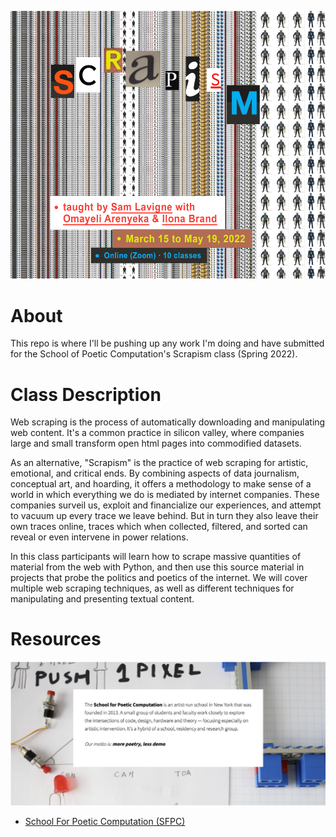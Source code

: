 ![<img src="/images/scrapism.png" width="100" height="100"/>](/images/scrapism.png)

# About
This repo is where I'll be pushing up any work I'm doing and have submitted for the School of Poetic Computation's Scrapism class (Spring 2022).

# Class Description
Web scraping is the process of automatically downloading and manipulating web content. It's a common practice in silicon valley, where companies large and small transform open html pages into commodified datasets.

As an alternative, "Scrapism" is the practice of web scraping for artistic, emotional, and critical ends. By combining aspects of data journalism, conceptual art, and hoarding, it offers a methodology to make sense of a world in which everything we do is mediated by internet companies. These companies surveil us, exploit and financialize our experiences, and attempt to vacuum up every trace we leave behind. But in turn they also leave their own traces online, traces which when collected, filtered, and sorted can reveal or even intervene in power relations.

In this class participants will learn how to scrape massive quantities of material from the web with Python, and then use this source material in projects that probe the politics and poetics of the internet. We will cover multiple web scraping techniques, as well as different techniques for manipulating and presenting textual content.

# Resources
![<img src="/images/sfpc.png" width="150" height="100"/>](/images/sfpc.png)
- [School For Poetic Computation (SFPC)](https://sfpc.io/)